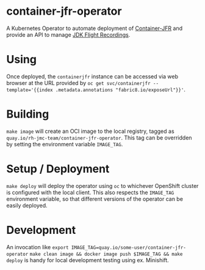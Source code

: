 # container-jfr-operator

A Kubernetes Operator to automate deployment of [Container-JFR](https://github.com/rh-jmc-team/container-jfr) and provide an API to manage [JDK Flight Recordings](https://openjdk.java.net/jeps/328).

# Using
Once deployed, the `containerjfr` instance can be accessed via web browser
at the URL provided by
`oc get svc/containerjfr --template='{{index .metadata.annotations "fabric8.io/exposeUrl"}}'`.

# Building
`make image` will create an OCI image to the local registry, tagged as
`quay.io/rh-jmc-team/container-jfr-operator`. This tag can be overridden by
setting the environment variable `IMAGE_TAG`.

# Setup / Deployment
`make deploy` will deploy the operator using `oc` to whichever OpenShift
cluster is configured with the local client. This also respects the
`IMAGE_TAG` environment variable, so that different versions of the operator
can be easily deployed.

# Development
An invocation like
`export IMAGE_TAG=quay.io/some-user/container-jfr-operator`
`make clean image && docker image push $IMAGE_TAG && make deploy`
is handy for local development testing using ex. Minishift.
